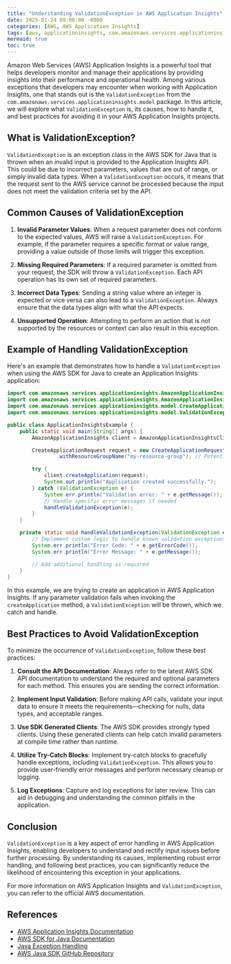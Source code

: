 ```yaml
---
title: "Understanding ValidationException in AWS Application Insights"
date: 2025-01-24 09:00:00 -0000
categories: [AWS, AWS Application Insights]
tags: [aws, applicationinsights, com.amazonaws.services.applicationinsights.model]
mermaid: true
toc: true
---
```



Amazon Web Services (AWS) Application Insights is a powerful tool that helps developers monitor and manage their applications by providing insights into their performance and operational health. Among various exceptions that developers may encounter when working with Application Insights, one that stands out is the `ValidationException` from the `com.amazonaws.services.applicationinsights.model` package. In this article, we will explore what `ValidationException` is, its causes, how to handle it, and best practices for avoiding it in your AWS Application Insights projects.

## What is ValidationException?

`ValidationException` is an exception class in the AWS SDK for Java that is thrown when an invalid input is provided to the Application Insights API. This could be due to incorrect parameters, values that are out of range, or simply invalid data types. When a `ValidationException` occurs, it means that the request sent to the AWS service cannot be processed because the input does not meet the validation criteria set by the API.

## Common Causes of ValidationException

1. **Invalid Parameter Values**: When a request parameter does not conform to the expected values, AWS will raise a `ValidationException`. For example, if the parameter requires a specific format or value range, providing a value outside of those limits will trigger this exception.

2. **Missing Required Parameters**: If a required parameter is omitted from your request, the SDK will throw a `ValidationException`. Each API operation has its own set of required parameters.

3. **Incorrect Data Types**: Sending a string value where an integer is expected or vice versa can also lead to a `ValidationException`. Always ensure that the data types align with what the API expects.

4. **Unsupported Operation**: Attempting to perform an action that is not supported by the resources or context can also result in this exception.

## Example of Handling ValidationException

Here's an example that demonstrates how to handle a `ValidationException` when using the AWS SDK for Java to create an Application Insights application:

```java
import com.amazonaws.services.applicationinsights.AmazonApplicationInsights;
import com.amazonaws.services.applicationinsights.AmazonApplicationInsightsClientBuilder;
import com.amazonaws.services.applicationinsights.model.CreateApplicationRequest;
import com.amazonaws.services.applicationinsights.model.ValidationException;

public class ApplicationInsightsExample {
    public static void main(String[] args) {
        AmazonApplicationInsights client = AmazonApplicationInsightsClientBuilder.defaultClient();

        CreateApplicationRequest request = new CreateApplicationRequest()
                .withResourceGroupName("my-resource-group"); // Potentially missing parameters

        try {
            client.createApplication(request);
            System.out.println("Application created successfully.");
        } catch (ValidationException e) {
            System.err.println("Validation error: " + e.getMessage());
            // Handle specific error messages if needed
            handleValidationException(e);
        }
    }

    private static void handleValidationException(ValidationException e) {
        // Implement custom logic to handle known validation exceptions
        System.err.println("Error Code: " + e.getErrorCode());
        System.err.println("Error Message: " + e.getMessage());

        // Add additional handling as required
    }
}
```

In this example, we are trying to create an application in AWS Application Insights. If any parameter validation fails when invoking the `createApplication` method, a `ValidationException` will be thrown, which we catch and handle.

## Best Practices to Avoid ValidationException

To minimize the occurrence of `ValidationException`, follow these best practices:

1. **Consult the API Documentation**: Always refer to the latest AWS SDK API documentation to understand the required and optional parameters for each method. This ensures you are sending the correct information.

2. **Implement Input Validation**: Before making API calls, validate your input data to ensure it meets the requirements—checking for nulls, data types, and acceptable ranges.

3. **Use SDK Generated Clients**: The AWS SDK provides strongly typed clients. Using these generated clients can help catch invalid parameters at compile time rather than runtime.

4. **Utilize Try-Catch Blocks**: Implement try-catch blocks to gracefully handle exceptions, including `ValidationException`. This allows you to provide user-friendly error messages and perform necessary cleanup or logging.

5. **Log Exceptions**: Capture and log exceptions for later review. This can aid in debugging and understanding the common pitfalls in the application.

## Conclusion

`ValidationException` is a key aspect of error handling in AWS Application Insights, enabling developers to understand and rectify input issues before further processing. By understanding its causes, implementing robust error handling, and following best practices, you can significantly reduce the likelihood of encountering this exception in your applications.

For more information on AWS Application Insights and `ValidationException`, you can refer to the official AWS documentation. 

## References

- [AWS Application Insights Documentation](https://docs.aws.amazon.com/application-insights/latest/userguide/what-is.html)
- [AWS SDK for Java Documentation](https://docs.aws.amazon.com/sdk-for-java/latest/developer-guide/home.html)
- [Java Exception Handling](https://docs.oracle.com/javase/tutorial/essential/exceptions/index.html)
- [AWS Java SDK GitHub Repository](https://github.com/aws/aws-sdk-java)